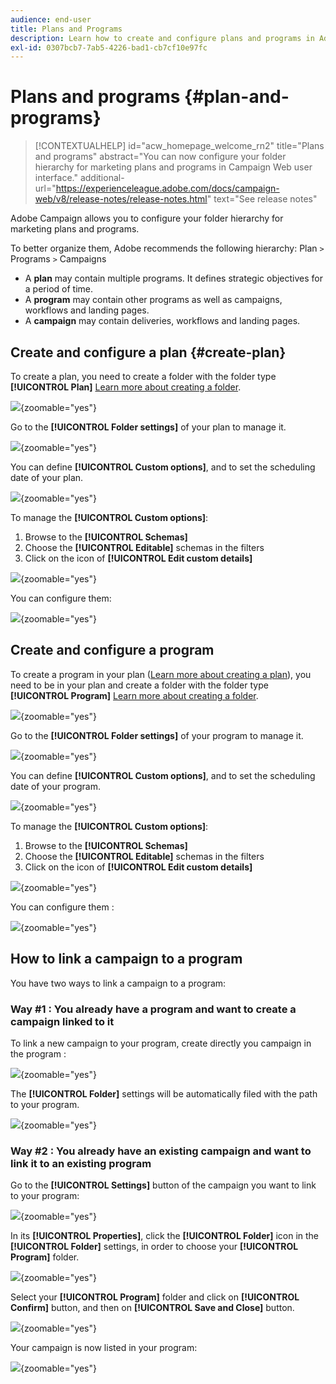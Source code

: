 ```yaml
---
audience: end-user
title: Plans and Programs
description: Learn how to create and configure plans and programs in Adobe Campaign
exl-id: 0307bcb7-7ab5-4226-bad1-cb7cf10e97fc
---
```

# Plans and programs {#plan-and-programs}

>[!CONTEXTUALHELP]
>id="acw_homepage_welcome_rn2"
>title="Plans and programs"
>abstract="You can now configure your folder hierarchy for marketing plans and programs in Campaign Web user interface."
>additional-url="https://experienceleague.adobe.com/docs/campaign-web/v8/release-notes/release-notes.html" text="See release notes"

Adobe Campaign allows you to configure your folder hierarchy for marketing plans and programs.

To better organize them, Adobe recommends the following hierarchy: Plan `>` Programs `>` Campaigns

* A **plan** may contain multiple programs. It defines strategic objectives for a period of time.
* A **program** may contain other programs as well as campaigns, workflows and landing pages.
* A **campaign** may contain deliveries, workflows and landing pages.

## Create and configure a plan {#create-plan}

To create a plan, you need to create a folder with the folder type **[!UICONTROL Plan]** [Learn more about creating a folder](create-manage-folder.md).

![](assets/plan_create.png){zoomable="yes"}

Go to the **[!UICONTROL Folder settings]** of your plan to manage it. 

![](assets/plan_settings.png){zoomable="yes"}

You can define **[!UICONTROL Custom options]**, and to set the scheduling date of your plan.

![](assets/plan_options.png){zoomable="yes"}

To manage the  **[!UICONTROL Custom options]**:

1. Browse to the **[!UICONTROL Schemas]**
1. Choose the **[!UICONTROL Editable]** schemas in the filters
1. Click on the icon of **[!UICONTROL Edit custom details]**

![](assets/plan_edit.png){zoomable="yes"}

You can configure them: 

![](assets/plan_customfields.png){zoomable="yes"}

## Create and configure a program

To create a program in your plan ([Learn more about creating a plan](#create-plan)), you need to be in your plan and create a folder with the folder type **[!UICONTROL Program]** [Learn more about creating a folder](create-manage-folder.md).

![](assets/program_create.png){zoomable="yes"}

Go to the **[!UICONTROL Folder settings]** of your program to manage it. 

![](assets/program_settings.png){zoomable="yes"}

You can define **[!UICONTROL Custom options]**, and to set the scheduling date of your program.

![](assets/program_options.png){zoomable="yes"}

To manage the  **[!UICONTROL Custom options]**:

1. Browse to the **[!UICONTROL Schemas]**
1. Choose the **[!UICONTROL Editable]** schemas in the filters
1. Click on the icon of **[!UICONTROL Edit custom details]**

![](assets/program_edit.png){zoomable="yes"}

You can configure them : 

![](assets/program_customfields.png){zoomable="yes"}

## How to link a campaign to a program

You have two ways to link a campaign to a program:

### Way #1 : You already have a program and want to create a campaign linked to it

To link a new campaign to your program, create directly you campaign in the program : 

![](assets/program_campaign_create.png){zoomable="yes"}

The **[!UICONTROL Folder]** settings will be automatically filed with the path to your program.

![](assets/program_campaign_folder.png){zoomable="yes"}

### Way #2 : You already have an existing campaign and want to link it to an existing program

Go to the **[!UICONTROL Settings]** button of the campaign you want to link to your program: 

![](assets/campaign_settings.png){zoomable="yes"}

In its **[!UICONTROL Properties]**, click the **[!UICONTROL Folder]** icon in the **[!UICONTROL Folder]** settings, in order to choose your **[!UICONTROL Program]** folder.

![](assets/campaign_folder.png){zoomable="yes"}

Select your **[!UICONTROL Program]** folder and click on **[!UICONTROL Confirm]** button, and then on **[!UICONTROL Save and Close]** button.

![](assets/campaign_linked.png){zoomable="yes"}

Your campaign is now listed in your program: 

![](assets/campaign_in_program.png){zoomable="yes"}
